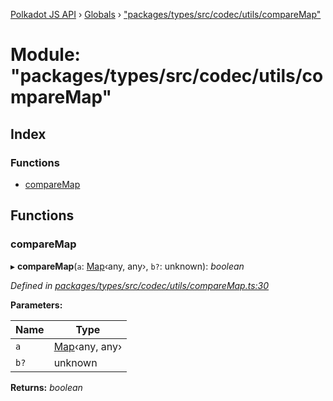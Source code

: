 [Polkadot JS API](../README.md) › [Globals](../globals.md) › ["packages/types/src/codec/utils/compareMap"](_packages_types_src_codec_utils_comparemap_.md)

# Module: "packages/types/src/codec/utils/compareMap"

## Index

### Functions

* [compareMap](_packages_types_src_codec_utils_comparemap_.md#comparemap)

## Functions

###  compareMap

▸ **compareMap**(`a`: [Map](../classes/_packages_types_src_codec_struct_.struct.md#static-map)‹any, any›, `b?`: unknown): *boolean*

*Defined in [packages/types/src/codec/utils/compareMap.ts:30](https://github.com/polkadot-js/api/blob/fcfcbb2d9/packages/types/src/codec/utils/compareMap.ts#L30)*

**Parameters:**

Name | Type |
------ | ------ |
`a` | [Map](../classes/_packages_types_src_codec_struct_.struct.md#static-map)‹any, any› |
`b?` | unknown |

**Returns:** *boolean*
